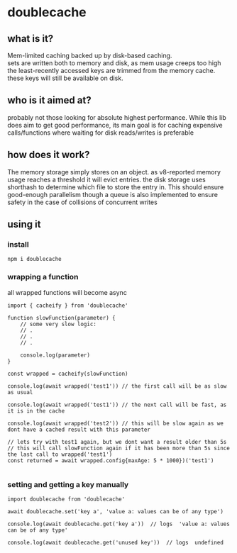 # doublecache

## what is it?  

Mem-limited caching backed up by disk-based caching.  
sets are written both to memory and disk, as mem usage creeps too high the least-recently accessed keys are trimmed from the memory cache.  
these keys will still be available on disk.  

## who is it aimed at?
probably not those looking for absolute highest performance. While this lib does aim to get good performance, its main goal is for caching expensive calls/functions where waiting for disk reads/writes is preferable  
    
## how does it work?
The memory storage simply stores on an object. as v8-reported memory usage reaches a threshold it will evict entries.
the disk storage uses shorthash to determine which file to store the entry in. This should ensure good-enough parallelism though a queue is also implemented to ensure safety in the case of collisions of concurrent writes

## using it

### install
```
npm i doublecache
```
### wrapping a function
all wrapped functions will become async
```
import { cacheify } from 'doublecache'

function slowFunction(parameter) {
    // some very slow logic:
    // .
    // .
    // .

    console.log(parameter)
}

const wrapped = cacheify(slowFunction)

console.log(await wrapped('test1')) // the first call will be as slow as usual

console.log(await wrapped('test1')) // the next call will be fast, as it is in the cache

console.log(await wrapped('test2')) // this will be slow again as we dont have a cached result with this parameter

// lets try with test1 again, but we dont want a result older than 5s
// this will call slowFunction again if it has been more than 5s since the last call to wrapped('test1')
const returned = await wrapped.config{maxAge: 5 * 1000})('test1') 


```
### setting and getting a key manually
```
import doublecache from 'doublecache'

await doublecache.set('key a', 'value a: values can be of any type')

console.log(await doublecache.get('key a'))  // logs  'value a: values can be of any type'

console.log(await doublecache.get('unused key'))  // logs  undefined
```
